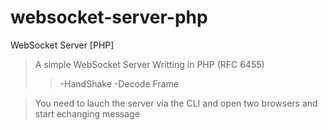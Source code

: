 websocket-server-php
====================

WebSocket Server [PHP]

>A simple WebSocket Server Writting in PHP (RFC 6455)
>>-HandShake
>>-Decode Frame

>You need to lauch the server via the CLI and open two browsers and start echanging message
